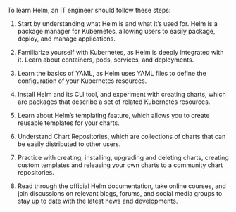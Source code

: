 To learn Helm, an IT engineer should follow these steps:

1. Start by understanding what Helm is and what it’s used for. Helm is a package manager for Kubernetes, allowing users to easily package, deploy, and manage applications.

2. Familiarize yourself with Kubernetes, as Helm is deeply integrated with it. Learn about containers, pods, services, and deployments.

3. Learn the basics of YAML, as Helm uses YAML files to define the configuration of your Kubernetes resources.

4. Install Helm and its CLI tool, and experiment with creating charts, which are packages that describe a set of related Kubernetes resources.

5. Learn about Helm’s templating feature, which allows you to create reusable templates for your charts.

6. Understand Chart Repositories, which are collections of charts that can be easily distributed to other users.

7. Practice with creating, installing, upgrading and deleting charts, creating custom templates and releasing your own charts to a community chart repositories.

8. Read through the official Helm documentation, take online courses, and join discussions on relevant blogs, forums, and social media groups to stay up to date with the latest news and developments.
